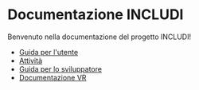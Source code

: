 # Documentazione INCLUDI

Benvenuto nella documentazione del progetto INCLUDI!

- [Guida per l'utente](userguide/gettingstarted.md)
- [Attività](activities/activities-mobile.md)
- [Guida per lo sviluppatore](developerguide/gettingstarted-kit.md)
- [Documentazione VR](api/index.md)
